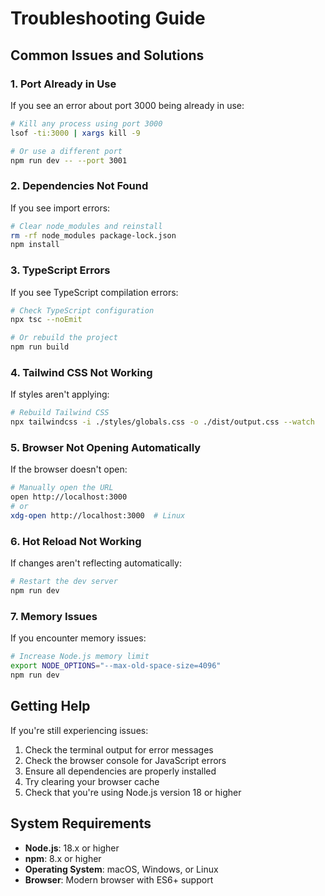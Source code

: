 # Troubleshooting Guide

## Common Issues and Solutions

### 1. Port Already in Use

If you see an error about port 3000 being already in use:

```bash
# Kill any process using port 3000
lsof -ti:3000 | xargs kill -9

# Or use a different port
npm run dev -- --port 3001
```

### 2. Dependencies Not Found

If you see import errors:

```bash
# Clear node_modules and reinstall
rm -rf node_modules package-lock.json
npm install
```

### 3. TypeScript Errors

If you see TypeScript compilation errors:

```bash
# Check TypeScript configuration
npx tsc --noEmit

# Or rebuild the project
npm run build
```

### 4. Tailwind CSS Not Working

If styles aren't applying:

```bash
# Rebuild Tailwind CSS
npx tailwindcss -i ./styles/globals.css -o ./dist/output.css --watch
```

### 5. Browser Not Opening Automatically

If the browser doesn't open:

```bash
# Manually open the URL
open http://localhost:3000
# or
xdg-open http://localhost:3000  # Linux
```

### 6. Hot Reload Not Working

If changes aren't reflecting automatically:

```bash
# Restart the dev server
npm run dev
```

### 7. Memory Issues

If you encounter memory issues:

```bash
# Increase Node.js memory limit
export NODE_OPTIONS="--max-old-space-size=4096"
npm run dev
```

## Getting Help

If you're still experiencing issues:

1. Check the terminal output for error messages
2. Check the browser console for JavaScript errors
3. Ensure all dependencies are properly installed
4. Try clearing your browser cache
5. Check that you're using Node.js version 18 or higher

## System Requirements

- **Node.js**: 18.x or higher
- **npm**: 8.x or higher
- **Operating System**: macOS, Windows, or Linux
- **Browser**: Modern browser with ES6+ support
